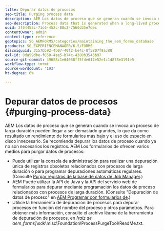 ```yaml
---
title: Depurar datos de procesos
seo-title: Purging process data
description: AEM Los datos de proceso que se generan cuando se invoca un proceso de larga duración pueden llegar a ser demasiado grandes, lo que da como resultado un rendimiento de formularios más bajo y el uso de espacio en disco innecesario. Consulte cómo puede depurar datos de proceso.
seo-description: Process data that is generated when a long-lived process is invoked can become too large, resulting in lower AEM forms performance and the use of unnecessary disk space. See how you can purge process data.
uuid: 2f04452c-71c6-452c-88c2-7560d35e7dec
contentOwner: admin
content-type: reference
geptopics: SG_AEMFORMS/categories/maintaining_the_aem_forms_database
products: SG_EXPERIENCEMANAGER/6.5/FORMS
discoiquuid: 3157bb92-4b07-40f2-be4c-8f5807f9a380
exl-id: 0da59dbe-f050-4ee5-b74c-4380b3543b97
source-git-commit: 49688c1e64038ff5fde617e52e1c14878e3191e5
workflow-type: tm+mt
source-wordcount: '193'
ht-degree: 6%

---
```


# Depurar datos de procesos {#purging-process-data}

AEM Los datos de proceso que se generan cuando se invoca un proceso de larga duración pueden llegar a ser demasiado grandes, lo que da como resultado un rendimiento de formularios más bajo y el uso de espacio en disco innecesario. Se recomienda depurar los datos de proceso cuando ya no son necesarios los registros. AEM Los formularios de ofrecen varios medios para purgar datos de procesos:

* Puede utilizar la consola de administración para realizar una depuración única de registros obsoletos relacionados con procesos de larga duración o para programar depuraciones automáticas regulares. (Consulte [Purgar registros de la base de datos de Job Manager](/help/forms/using/admin-help/purge-records-job-manager-database.md#purge-records-from-the-job-manager-database).)
* AEM Puede utilizar la API de Java y la API del servicio web de formularios para depurar mediante programación los datos de proceso relacionados con procesos de larga duración. (Consulte &quot;Depuración de datos de proceso&quot; en [AEM Programar con formularios de](https://www.adobe.com/go/learn_aemforms_programming_63).)
* Utilice la herramienta de depuración de procesos para depurar procesos en función del nombre del proceso y otros parámetros. Para obtener más información, consulte el archivo léame de la herramienta de depuración de procesos, en *[raíz de aem_forms]*\sdk\misc\Foundation\ProcessPurgeTool\ReadMe.txt.

